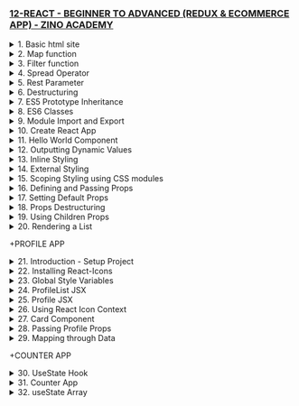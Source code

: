### [12-REACT - BEGINNER TO ADVANCED (REDUX & ECOMMERCE APP) - ZINO ACADEMY](/courses/react/12.md)

<details>
  <summary>1. Basic html site </summary>

# Basic html site

### x-zino/index.html:

```html
<!DOCTYPE html>
<html lang="en">
  <head>
    <meta charset="UTF-8" />
    <meta http-equiv="X-UA-Compatible" content="IE=edge" />
    <meta name="viewport" content="width=device-width, initial-scale=1.0" />
    <title>Document</title>
  </head>
  <body>
    <h1>Hello World!</h1>
    <script src="./js/script.js"></script>
  </body>
</html>
```

![](https://github.com/omeatai/React-Tutorial/assets/32337103/d02b5ab2-f439-46dc-b6e5-8e1aeb7d6a64)
![](https://github.com/omeatai/React-Tutorial/assets/32337103/4d30a3c3-6294-483b-8453-ef6f53e7dfad)

</details>

<details>
  <summary>2. Map function  </summary>

# Map function

### x-zino/js/script.js:

```js
// Map
const numbers = [1, 2, 3, 4, 5];

const newNumbers = numbers.map((number) => {
  return number * 2;
});

console.log(newNumbers);
```

```js
// [2, 4, 6, 8, 10]
```

![](https://github.com/omeatai/React-Tutorial/assets/32337103/21c94ee5-cedc-4e21-bbe2-c6d8e13896df)

</details>

<details>
  <summary>3. Filter function  </summary>

# Filter function

### x-zino/js/script.js:

```js
// Filter
const ages = [16, 18, 14, 32, 33, 12];

const newAges = ages.filter((number) => {
  return number > 30;
});

console.log(newAges);
```

```js
// [32, 33]
```

![](https://github.com/omeatai/React-Tutorial/assets/32337103/b0a5afe6-86b2-40ca-bb53-8a7fec9f3448)

</details>

<details>
  <summary>4. Spread Operator </summary>

# Spread Operator

### x-zino/js/script.js:

```js
// Spread Operator (...)
const numbers = [1, 2, 3];
const newNumbers = [...numbers, 4, 5, 6];

const person = {
  name: "zino",
  sex: "male",
};
const newPerson = {
  ...person,
  age: 28,
};

console.log(newNumbers);
console.log(newPerson);
```

```js
// [1, 2, 3, 4, 5, 6]
// {name: 'zino', sex: 'male', age: 28}
```

![](https://github.com/omeatai/React-Tutorial/assets/32337103/d271e45f-884e-41fe-9437-407703fe3cd8)

</details>

<details>
  <summary>5. Rest Parameter </summary>

# Rest Parameter

```js
// Rest Parameter
const user = (name, age, ...hobbies) => {
  console.log(name);
  console.log(age);
  console.log(hobbies);
};

user("zino", 28, "Coding", "Tennis", "Reading");
```

```js
// zino
// 28
// ["Coding", "Tennis", "Reading"]
```

![](https://github.com/omeatai/React-Tutorial/assets/32337103/391acc9e-61c8-4021-91d9-5418e97f3ca7)

</details>

<details>
  <summary>6. Destructuring </summary>

# Destructuring

### x-zino/js/script.js:

```js
// Destructuring
const user = (name, age, ...hobbies) => {
  console.log(name);
  console.log(age);
  console.log(hobbies);
};

user("zino", 28, "Coding", "Tennis", "Reading");
// Destructuring
const person = ["zino", 28, "developer"];
const [name, age, job] = person;

const personObj = {
  myname: "bella",
  myage: 32,
  myjob: "Singer",
};
const { myname, myage, myjob } = personObj;

console.log(name);
console.log(age);
console.log(job);

console.log(myname);
console.log(myage);
console.log(myjob);
```

# output:

```js
// zino
// 28
// developer

// bella
// 32
// Singer
```

![](https://github.com/omeatai/React-Tutorial/assets/32337103/b1cc41de-bcec-4e68-a3ca-4e7d2b7fd242)

</details>

<details>
  <summary>7. ES5 Prototype Inheritance </summary>

# Prototype Inheritance

### x-zino/js/script.js:

```js
// Prototype Inheritance
function Person(firstName, lastName, age) {
  this.firstName = firstName;
  this.lastName = lastName;
  this.age = age;
  this.currentYear = new Date().getFullYear();
}

// Greet Prototype
Person.prototype.greet = function () {
  return `Hello, my name is ${this.firstName} ${this.lastName}.`;
};

// Create another object
function User(firstName, lastName, username, password) {
  Person.call(this, firstName, lastName);
  this.username = username;
  this.password = password;
}

const person1 = new Person("John", "Smith", 24);
console.log(person1);
console.log(person1.firstName);
console.log(person1.greet());

const user1 = new User("John", "Smith", "johnsmith@gmail.com", 12345);
console.log(user1);
```

# output:

```js
// Person {firstName: 'John', lastName: 'Smith', age: 24, currentYear: 2023}
// John
// Hello, my name is John Smith.

// User {firstName: 'John', lastName: 'Smith', age: undefined, currentYear: 2023, username: 'johnsmith@gmail.com', …}
```

![](https://github.com/omeatai/React-Tutorial/assets/32337103/08f68beb-1a61-4940-a9dd-2c78aacc96dd)

</details>

<details>
  <summary>8. ES6 Classes </summary>

# ES6 Classes

### x-zino/js/script.js:

```js
// ES6 Classes
class Person {
  constructor(firstName, lastName, age) {
    this.firstName = firstName;
    this.lastName = lastName;
    this.age = age;
  }
  greet() {
    return `Hello, my name is ${this.firstName} ${this.lastName}.`;
  }
}

const zino = new Person("Zino", "Akpareva", 27);
const mary = new Person("Mary", "Doe", 25);

console.log(zino);
console.log(zino.greet());
console.log(mary);
console.log(mary.greet());
```

# output:

```js
// {
//   age: 27;
//   firstName: "Zino";
//   lastName: "Akpareva";
// }

// Hello, my name is Zino Akpareva.

// {
//   age: 25;
//   firstName: "Mary";
//   lastName: "Doe";
// }

// Hello, my name is Mary Doe.
```

![](https://github.com/omeatai/React-Tutorial/assets/32337103/b4aee31a-6107-4582-8d4c-f5c8aa18e445)

</details>

<details>
  <summary>9. Module Import and Export </summary>

# Module Import and Export

### x-zino/index.html:

```html
<!DOCTYPE html>
<html lang="en">
  <head>
    <meta charset="UTF-8" />
    <meta http-equiv="X-UA-Compatible" content="IE=edge" />
    <meta name="viewport" content="width=device-width, initial-scale=1.0" />
    <title>Document</title>
  </head>
  <body>
    <h1>Hello World!</h1>
    <script type="module" src="./main.js"></script>
  </body>
</html>
```

### x-zino/main.js:

```js
import num1, { num2 } from "./js/variable.js";
import * as nums from "./js/variable.js";
import add from "./js/functions.js";

console.log(num1);
console.log(num2);
console.log(nums.num1, nums.num2);
const result = add(num1, num2);
console.log(result);
```

### x-zino/js/variable.js:

```js
// export const num1 = 10;
// export const num2 = 5;

const num1 = 10;
const num2 = 5;

export { num1, num2 };
export default num1;
```

### x-zino/js/functions.js:

```js
export default function add(a, b) {
  return a + b;
}
```

# output:

```js
// 10
// 5
// 10 5
// 15
```

![](https://github.com/omeatai/React-Tutorial/assets/32337103/d9eaaed8-4c37-4f62-82fe-58dff0a4b85a)
![](https://github.com/omeatai/React-Tutorial/assets/32337103/b4e9fd15-d700-4599-9f04-f91caf7014e7)

</details>

<details>
  <summary>10. Create React App </summary>

# Create React App

```jsbs
npx create-react-app my-first-app
cd my-first-app
```

```jsbs
npm i @babel/plugin-proposal-private-property-in-object --save-dev
```

```jsbs
npm run start
```

### x-zino/my-first-app/public/index.html:

```html
<!DOCTYPE html>
<html lang="en">
  <head>
    <meta charset="utf-8" />
    <link rel="icon" href="%PUBLIC_URL%/favicon.ico" />
    <meta name="viewport" content="width=device-width, initial-scale=1" />
    <meta name="theme-color" content="#000000" />
    <meta
      name="description"
      content="Web site created using create-react-app"
    />
    <link rel="apple-touch-icon" href="%PUBLIC_URL%/logo192.png" />
    <link rel="manifest" href="%PUBLIC_URL%/manifest.json" />
    <title>React App</title>
  </head>
  <body>
    <noscript>You need to enable JavaScript to run this app.</noscript>
    <div id="root"></div>
  </body>
</html>
```

### x-zino/my-first-app/src/index.js:

```js
import React from "react";
import ReactDOM from "react-dom/client";
import "./index.css";
import App from "./App";
import reportWebVitals from "./reportWebVitals";

const root = ReactDOM.createRoot(document.getElementById("root"));
root.render(
  <React.StrictMode>
    <App />
  </React.StrictMode>
);

reportWebVitals();
```

### x-zino/my-first-app/src/App.js:

```js
import logo from "./logo.svg";
import "./App.css";

function App() {
  return (
    <div className="App">
      <header className="App-header">
        <img src={logo} className="App-logo" alt="logo" />
        <p>
          Edit <code>src/App.js</code> and save to reload.
        </p>
        <a
          className="App-link"
          href="https://reactjs.org"
          target="_blank"
          rel="noopener noreferrer"
        >
          Learn React
        </a>
      </header>
    </div>
  );
}

export default App;
```

![](https://github.com/omeatai/React-Tutorial/assets/32337103/47655a58-51b3-40db-9908-00e2a5e88bc8)
![](https://github.com/omeatai/React-Tutorial/assets/32337103/48d73ba2-dadd-4470-964e-1559ea2ec3ed)

</details>

<details>
  <summary>11. Hello World Component </summary>

# Hello World Component

### x-zino/my-first-app/src/index.js:

```js
import React from "react";
import ReactDOM from "react-dom/client";
import "./index.css";
import App from "./App";

const root = ReactDOM.createRoot(document.getElementById("root"));
root.render(
  <React.StrictMode>
    <App />
  </React.StrictMode>
);
```

### x-zino/my-first-app/src/App.js:

```js
import "./App.css";
import HelloWorld from "./components/HelloWorld";

function App() {
  return (
    <div className="App">
      <HelloWorld />
    </div>
  );
}

export default App;
```

### x-zino/my-first-app/src/components/HelloWorld.jsx:

```js
import React from "react";

const HelloWorld = () => {
  //   const title = React.createElement("h1", null, "Hello People...");
  //   return <div>{title}</div>;
  return <h1>Hello World - Component</h1>;
};

export default HelloWorld;
```

![](https://github.com/omeatai/React-Tutorial/assets/32337103/3eddbd1c-0c04-406a-9418-def0205f44f7)
![](https://github.com/omeatai/React-Tutorial/assets/32337103/a576b185-d6f1-4d9a-af72-dedd9578340c)

</details>

<details>
  <summary>12. Outputting Dynamic Values </summary>

# Outputting Dynamic Values

### x-zino/my-first-app/src/App.js:

```js
import "./App.css";
import HelloWorld from "./components/HelloWorld";

function App() {
  return (
    <div className="App">
      <HelloWorld />
    </div>
  );
}

export default App;
```

### x-zino/my-first-app/src/components/HelloWorld.jsx:

```js
import React from "react";

const HelloWorld = () => {
  const name = "Zino";
  const age = 28;
  const person = { name: "Zino" };
  const ages = [10, 30, 49];
  const link = "http://google.com";

  return (
    <div className="heading">
      <h1>{name}</h1>
      <h2>I am {age} years old</h2>
      <h2>Person: {person.name}</h2>
      <h2>{JSON.stringify(person)}</h2>
      <h2>{JSON.stringify(ages)}</h2>
      <h2>
        {ages.map((age, index) => {
          return (
            <p>
              Age {index + 1}: {age}
            </p>
          );
        })}
      </h2>
      <a href={link} target="_blank" rel="noopener noreferrer">
        Google
      </a>
    </div>
  );
};

export default HelloWorld;
```

![](https://github.com/omeatai/React-Tutorial/assets/32337103/252a07eb-6310-413c-9030-fb3a345705d5)
![](https://github.com/omeatai/React-Tutorial/assets/32337103/f48beca1-da39-424b-800b-af492c01ac8d)

</details>

<details>
  <summary>13. Inline Styling </summary>

# Inline Styling

### x-zino/my-first-app/src/App.js:

```js
import "./App.css";
import HelloWorld from "./components/HelloWorld";

function App() {
  return (
    <div className="App">
      <HelloWorld />
    </div>
  );
}

export default App;
```

### x-zino/my-first-app/src/components/HelloWorld.jsx:

```js
import React from "react";

const headerStyle = {
  color: "red",
  backgroundColor: "black",
};

const HelloWorld = () => {
  return (
    // <div style={{ color: "red", backgroundColor: "#000" }}>
    <div style={headerStyle}>
      <h1>Hello World!</h1>
    </div>
  );
};

export default HelloWorld;
```

![](https://github.com/omeatai/React-Tutorial/assets/32337103/0edf5081-c723-4da0-8489-7c896f1afc5e)
![](https://github.com/omeatai/React-Tutorial/assets/32337103/fe1393b1-d82e-4fee-a762-c9a68a4751bf)

</details>

<details>
  <summary>14. External Styling </summary>

# External Styling

### x-zino/my-first-app/src/App.js:

```js
import "./App.css";
import HelloWorld from "./components/HelloWorld";

function App() {
  return (
    <div className="App">
      <HelloWorld />
    </div>
  );
}

export default App;
```

### x-zino/my-first-app/src/components/HelloWorld.jsx:

```js
import React from "react";
import "./HelloWorld.css";

const HelloWorld = () => {
  return (
    <div className="headerStyle">
      <h1>Hello World!</h1>
    </div>
  );
};

export default HelloWorld;
```

### x-zino/my-first-app/src/components/HelloWorld.css:

```css
.headerStyle {
  color: crimson;
  background-color: yellow;
  border: 5px solid #000;
}
```

![](https://github.com/omeatai/React-Tutorial/assets/32337103/2010c22c-66f1-40ad-bc67-556997f06f34)
![](https://github.com/omeatai/React-Tutorial/assets/32337103/fa33e15f-b777-4112-955b-57770b095398)

</details>

<details>
  <summary>15. Scoping Styling using CSS modules </summary>

# Scoping Styling using CSS modules

### x-zino/my-first-app/src/App.js:

```js
// import styles from "./App.module.css";
import HelloWorld from "./components/HelloWorld";

function App() {
  return (
    <div>
      <HelloWorld />
    </div>
  );
}

export default App;
```

### x-zino/my-first-app/src/components/HelloWorld.jsx:

```js
import React from "react";
import styles from "./HelloWorld.module.css";

const HelloWorld = () => {
  return (
    <>
      <div className={styles["app--header"]}>
        <h1>Hello World!</h1>
      </div>
      <div className={styles["helloworld--body"]}>
        <h2>The Body</h2>
      </div>
    </>
  );
};

export default HelloWorld;
```

### x-zino/my-first-app/src/App.module.css:

```css
.app--header {
  color: crimson;
  background-color: black;
}
```

### x-zino/my-first-app/src/components/HelloWorld.module.css:

```css
.app--header {
  color: white;
  background-color: green;
}

.helloworld--body {
  color: crimson;
  background-color: black;
}
```

![](https://github.com/omeatai/React-Tutorial/assets/32337103/afccfcfd-9b89-4b14-90b8-e16bf5968d19)
![](https://github.com/omeatai/React-Tutorial/assets/32337103/85eed106-94ce-4aae-8732-62eb98b1a183)

</details>

<details>
  <summary>16. Defining and Passing Props </summary>

# Defining and Passing Props

### x-zino/my-first-app/src/App.js:

```js
import Users from "./components/Users";

function App() {
  return (
    <div>
      <h1>List of Users</h1>
      <div className="container">
        <Users name="Ifeanyi Omeata" job="Developer" />
        <Users name="John Stones" job="Artist" />
        <Users name="Ken Braham" job="Designer" />
      </div>
    </div>
  );
}

export default App;
```

### x-zino/my-first-app/src/components/Users.jsx:

```js
import React from "react";

const Users = (props) => {
  return (
    <div className="user">
      <h2>Name: {props.name}</h2>
      <h3>Job: {props.job}</h3>
    </div>
  );
};

export default Users;
```

### x-zino/my-first-app/src/index.css:

```css
* {
  background-color: #000;
  color: #fff;
}

h1 {
  text-align: center;
}

.container {
  display: flex;
  flex-direction: row;
  flex-wrap: wrap;
  align-items: center;
  justify-content: center;
}

.user {
  border: 1px solid #777;
  border-radius: 3px;
  margin: 10px;
  padding: 10px;
  width: 320px;
}
```

![](https://github.com/omeatai/React-Tutorial/assets/32337103/86f5a331-e9c0-4542-bf43-25826fc47cc0)
![](https://github.com/omeatai/React-Tutorial/assets/32337103/2a8b4291-e4ed-4407-ad40-46243a76cdd7)

</details>

<details>
  <summary>17. Setting Default Props </summary>

# Setting Default Props

### x-zino/my-first-app/src/App.js:

```js
import Users from "./components/Users";

function App() {
  return (
    <div>
      <h1>List of Users</h1>
      <div className="container">
        <Users />
        <Users name="John Stones" job="Artist" />
        <Users name="Ken Braham" job="Designer" />
      </div>
    </div>
  );
}

export default App;
```

### x-zino/my-first-app/src/components/Users.jsx:

```js
import React from "react";

const Users = (props) => {
  return (
    <div className="user">
      <h2>Name: {props.name}</h2>
      <h3>Job: {props.job}</h3>
      {/* <h2>Name: {props.name || "Default name"}</h2> */}
      {/* <h3>Job: {props.job || "Default job"}</h3> */}
    </div>
  );
};

Users.defaultProps = {
  name: "Default name",
  job: "Default job",
};

export default Users;
```

![](https://github.com/omeatai/React-Tutorial/assets/32337103/84a87e7b-bbd0-4213-ace0-628ef0a98a58)
![](https://github.com/omeatai/React-Tutorial/assets/32337103/5879c231-90c9-48d4-ad25-d8a4d8e4cdb7)

</details>

<details>
  <summary>18. Props Destructuring </summary>

# Props Destructuring

### x-zino/my-first-app/src/App.js:

```js
import Users from "./components/Users";

function App() {
  return (
    <div>
      <h1>List of Users</h1>
      <div className="container">
        <Users />
        <Users name="John Stones" job="Artist" />
        <Users name="Ken Braham" job="Designer" />
      </div>
    </div>
  );
}

export default App;
```

### x-zino/my-first-app/src/components/Users.jsx:

```js
import React from "react";

const Users = ({ name, job }) => {
  return (
    <div className="user">
      <h2>Name: {name}</h2>
      <h3>Job: {job}</h3>
    </div>
  );
};

Users.defaultProps = {
  name: "Default name",
  job: "Default job",
};

export default Users;
```

![](https://github.com/omeatai/React-Tutorial/assets/32337103/fd22fbfd-13d1-4b50-b70b-3d88f9d40506)
![](https://github.com/omeatai/React-Tutorial/assets/32337103/5879c231-90c9-48d4-ad25-d8a4d8e4cdb7)

</details>

<details>
  <summary>19. Using Children Props </summary>

# Using Children Props

### x-zino/my-first-app/src/App.js:

```js
import Users from "./components/Users";
import Card from "./components/Card";

function App() {
  return (
    <div className="app">
      <h1>List of Users</h1>
      <Card>
        <h2>This is a Card.</h2>
        <p>
          Pariatur dolore culpa voluptate proident voluptate ipsum qui sunt
          aute. Anim fugiat duis do consectetur magna aliquip et ea dolor magna
          eu reprehenderit occaecat. Aliquip magna eiusmod Loerem culpa. Enim
          culpa laborum enim laboris sit esse quis dolor. proident nostrud.
        </p>
      </Card>
      <div className="container">
        <Users />
        <Users name="John Stones" job="Artist" />
        <Users name="Ken Braham" job="Designer" />
      </div>
    </div>
  );
}

export default App;
```

### x-zino/my-first-app/src/components/Users.jsx:

```js
import React from "react";
import Button from "./Button";
import Card from "./Card";

const Users = ({ name, job }) => {
  return (
    <>
      <Card>
        <h2>Name: {name}</h2>
        <h3>Job: {job}</h3>
        <Button>Learn More...</Button>
      </Card>
    </>
  );
};

Users.defaultProps = {
  name: "Default name",
  job: "Default job",
};

export default Users;
```

### x-zino/my-first-app/src/components/Card.jsx:

```js
import React from "react";

const Card = ({ children }) => {
  return <div className="card">{children}</div>;
};

export default Card;
```

### x-zino/my-first-app/src/components/Button.jsx:

```js
import React from "react";

const Button = ({ children }) => {
  return (
    <>
      <button>{children}</button>
    </>
  );
};
export default Button;
```

### x-zino/my-first-app/src/index.css:

```css
* {
  background-color: #000;
  color: #fff;
}

h1 {
  text-align: center;
}

.app {
  display: flex;
  flex-direction: column;
  align-items: center;
}

.container {
  display: flex;
  flex-direction: row;
  flex-wrap: wrap;
  align-items: center;
  justify-content: center;
}

.card {
  border: 1px solid #777;
  border-radius: 3px;
  margin: 10px;
  padding: 10px;
  width: 320px;
}
```

![](https://github.com/omeatai/React-Tutorial/assets/32337103/d36f54d8-f854-41de-a4a1-f453ccef3088)
![](https://github.com/omeatai/React-Tutorial/assets/32337103/827fbb4f-4cf3-48cd-9b1c-d98f5a8943cd)

</details>

<details>
  <summary>20. Rendering a List </summary>

# Rendering a List

### x-zino/my-first-app/src/App.js:

```js
import Users from "./components/Users";
import Card from "./components/Card";
import { users } from "./components/Data";

function App() {
  return (
    <div className="app">
      <h1>List of Users</h1>
      <div className="container">
        {users.map((user) => {
          return (
            <Card key={user.id}>
              <Users name={user.name} job={user.job} />
            </Card>
          );
        })}
      </div>
    </div>
  );
}

export default App;
```

### x-zino/my-first-app/src/components/Data.js:

```js
export const users = [
  {
    id: 1,
    name: "John Doe",
    job: "Developer",
  },
  {
    id: 2,
    name: "Sarah Conner",
    job: "UI/UX Designer",
  },
  {
    id: 3,
    name: "Bob Michael",
    job: "Manager",
  },
];
```

### x-zino/my-first-app/src/components/Users.jsx:

```js
import React from "react";
import Button from "./Button";

const Users = ({ name, job }) => {
  return (
    <div>
      <h2>Name: {name}</h2>
      <h3>Job: {job}</h3>
      <Button>Learn More...</Button>
    </div>
  );
};

Users.defaultProps = {
  name: "Default name",
  job: "Default job",
};

export default Users;
```

![](https://github.com/omeatai/React-Tutorial/assets/32337103/5b8b991e-23d9-4181-a911-453a875ad36c)
![](https://github.com/omeatai/React-Tutorial/assets/32337103/a9e4ec60-41c4-4279-a2b8-a9149ac4d805)

</details>

+PROFILE APP

<details>
  <summary>21. Introduction - Setup Project </summary>

# Introduction - Setup Project

```jsbs
npx create-react-app .
npx create-react-app profile-app

yarn create react-app profile-app
cd profile-app
npm start
```

### x-zino/profile-app/src/index.js:

```js
import React from "react";
import ReactDOM from "react-dom/client";
import "./index.css";
import App from "./App";

const root = ReactDOM.createRoot(document.getElementById("root"));
root.render(
  <React.StrictMode>
    <App />
  </React.StrictMode>
);
```

### x-zino/profile-app/src/App.js:

```js
import styles from "./App.module.css";
import ProfileList from "./components/profile/ProfileList";

function App() {
  return (
    <div className={styles}>
      <ProfileList />
    </div>
  );
}

export default App;
```

### x-zino/profile-app/src/components/profile/ProfileList.jsx:

```js
import React from "react";
import styles from "./ProfileList.module.css";

const ProfileList = () => {
  return (
    <div>
      <h1>ProfileList</h1>
    </div>
  );
};

export default ProfileList;
```

### x-zino/profile-app/src/components/profile/Profile.jsx:

```js
import React from "react";
import styles from "./Profile.module.css";

const Profile = () => {
  return (
    <div>
      <h1>Profile</h1>
    </div>
  );
};

export default Profile;
```

### x-zino/profile-app/src/components/ui/card/Card.jsx:

```js
import React from "react";
import styles from "./Card.module.css";

const Card = () => {
  return (
    <div>
      <h1>Card</h1>
    </div>
  );
};

export default Card;
```

![](https://github.com/omeatai/React-Tutorial/assets/32337103/e1a7c4f1-8383-45b9-af1d-0e85b9fcbd70)
![](https://github.com/omeatai/React-Tutorial/assets/32337103/d3dc6d5e-e0a8-4d5b-b634-009c1afceae9)

</details>

<details>
  <summary>22. Installing React-Icons </summary>

# Installing React-Icons

```jsbs
npm i react-icons
npm install react-icons --save

yarn add react-icons
```

# Sample usage

```js
import { FaBeer } from "react-icons/fa";

function Question() {
  return (
    <h3>
      Lets go for a <FaBeer />?
    </h3>
  );
}
```

### x-zino/profile-app/src/components/profile/ProfileList.jsx:

```js
import React from "react";
import styles from "./ProfileList.module.css";
import { FaBeer } from "react-icons/fa";
import { FaAmazon } from "react-icons/fa";

const ProfileList = () => {
  return (
    <div>
      <h1>ProfileList</h1>
      <FaBeer />
      <FaAmazon />
    </div>
  );
};

export default ProfileList;
```

![](https://github.com/omeatai/React-Tutorial/assets/32337103/45b976ff-cabe-4f68-95f4-a8d06c5094ce)
![](https://github.com/omeatai/React-Tutorial/assets/32337103/727084cc-53bf-4d3e-b59d-3f843a0b27e5)
![](https://github.com/omeatai/React-Tutorial/assets/32337103/30f96e06-da32-4a37-a1cd-9785475610d0)
![](https://github.com/omeatai/React-Tutorial/assets/32337103/bf1748e7-7973-4325-87cf-7d5a17fc7c96)

</details>

<details>
  <summary>23. Global Style Variables </summary>

# Global Style Variables

### x-zino/profile-app/src/index.css:

```css
@import url("https://fonts.googleapis.com/css2?family=Poppins:wght@100;200;300;400;500;600;700;800;900&display=swap");

:root {
  --font-family: "Poppins", sans-serif;
  --dark-blue: #0a1930;
  --light-blue: #1f93ff;

  --color-white: #fff;
  --color-dark: #333;

  --color-grey: #eae6eb;
  --box-shadow: 0 5px 15px rgba(0, 0, 0, 0.1);

  --color-purple: #660099;
  --color-orange: #ff7722;

  --color-primary: #007bff;
  --color-success: #28a745;
}

* {
  margin: 0;
  padding: 0;
  box-sizing: border-box;
}

body {
  background: #222;
  color: var(--color-white);
  font-family: var(--font-family);
}
```

![](https://github.com/omeatai/React-Tutorial/assets/32337103/45a76bac-f5a3-49ad-9471-cc4616ccba91)
![](https://github.com/omeatai/React-Tutorial/assets/32337103/f63d36a7-9d6b-4786-b2e2-e956d0f1887f)

</details>

<details>
  <summary>24. ProfileList JSX </summary>

# ProfileList JSX

### x-zino/profile-app/src/App.js:

```js
import styles from "./App.module.css";
import ProfileList from "./components/profile/ProfileList";

function App() {
  return (
    <div className={styles}>
      <ProfileList />
    </div>
  );
}

export default App;
```

### x-zino/profile-app/src/components/profile/ProfileList.jsx:

```js
import React from "react";
import styles from "./ProfileList.module.css";
import Profile from "./Profile";

const ProfileList = () => {
  return (
    <section className={styles.center}>
      <div>
        <h1>Team Members</h1>
      </div>
      <div className={styles["profile-container"]}>
        <Profile />
      </div>
    </section>
  );
};

export default ProfileList;
```

### x-zino/profile-app/src/components/profile/ProfileList.module.css:

```css
.center {
  min-height: 100vh;
  display: flex;
  flex-direction: column;
  justify-content: center;
  align-items: center;
}

h1 {
  font-size: 34px;
  line-height: 1.4;
  color: #fff;
  text-align: center;
  padding-top: 20px;
}

.profile-container {
  display: flex;
  justify-content: center;
  align-items: center;
  flex-wrap: wrap;
}
```

![](https://github.com/omeatai/React-Tutorial/assets/32337103/b1f4ba37-1da5-46a4-9e9d-ba2ea7000e02)
![](https://github.com/omeatai/React-Tutorial/assets/32337103/eceabd56-d3fd-432a-b8db-cc499bc6c46c)

</details>

<details>
  <summary>25. Profile JSX </summary>

# Profile JSX

### x-zino/profile-app/src/App.js:

```js
import styles from "./App.module.css";
import ProfileList from "./components/profile/ProfileList";

function App() {
  return (
    <div className={styles}>
      <ProfileList />
    </div>
  );
}

export default App;
```

### x-zino/profile-app/src/components/profile/Profile.jsx:

```js
import React from "react";
import styles from "./Profile.module.css";
import profile1 from "../../assets/profile1.png";
import {
  AiOutlineTwitter,
  AiOutlineGithub,
  AiOutlineGooglePlus,
} from "react-icons/ai";

const Profile = () => {
  return (
    <div className={styles.profile}>
      <img src={profile1} alt="profile"></img>
      <div className={styles["profile-content"]}>
        <h3>My Profile</h3>
        <div className={styles.text}>
          <p>Name:</p>
          <p>Adaora Nwodo</p>
        </div>
        <div className={styles.text}>
          <p>Job:</p>
          <p>Cloud Engineer</p>
        </div>
        <div className={styles.text}>
          <p>Company:</p>
          <p>Microsoft</p>
        </div>
      </div>

      <div className={styles.icons}>
        <AiOutlineTwitter color="#777" size={20} />
        <AiOutlineGithub color="#777" size={20} />
        <AiOutlineGooglePlus color="#777" size={20} />
      </div>

      <div className={styles.btn}>
        <a href="#" target="_blank" rel="noopener noreferrer">
          View Profile
        </a>
      </div>
    </div>
  );
};

export default Profile;
```

### x-zino/profile-app/src/components/profile/Profile.module.css:

```css
.profile {
  width: 300px;
  background-color: #fff;
  color: #222;
}

.profile img {
  width: 300px;
  height: 40%;
}

.profile-content {
  padding: 10px;
}

h3 {
  font-size: 20px;
  line-height: 1.2;
  margin-bottom: 10px;
}

.text {
  position: relative;
  display: flex;
  justify-content: space-between;
  align-items: center;
  margin-bottom: 15px;
}

.text::after {
  content: "";
  position: absolute;
  left: 0;
  bottom: -5px;
  width: 100%;
  height: 0.5px;
  background: var(--color-orange);
}

.icons,
.btn {
  display: flex;
  justify-content: center;
  align-items: center;
  margin: 20px 0;
}

.icons > {
  margin: 0 3px;
  cursor: pointer;
}

.btn a {
  font-size: 14px;
  font-weight: 400;
  padding: 7px 10px;
  margin-bottom: 10px;
  border: 1px solid transparent;
  border-radius: 50px;
  outline: none;
  text-decoration: none;
  color: #fff;
  background: rgb(9, 9, 121);
  background: linear-gradient(
    90deg,
    rgba(9, 9, 121, 1) 21%,
    rgba(2, 0, 36, 1) 73%,
    rgba(187, 10, 90, 1) 93%,
    rgba(190, 109, 81, 1) 100%,
    rgba(0, 212, 255, 1) 100%
  );
  cursor: pointer;
  transform: translateY(0);
  transition: all 0.3s;
}

.btn a:hover {
  transform: translateY(-5px);
}
```

![](https://github.com/omeatai/React-Tutorial/assets/32337103/733bdc8b-3d83-454f-9a50-307512f0cc41)
![](https://github.com/omeatai/React-Tutorial/assets/32337103/d675a9c5-d606-4219-88f2-27a7ab76a237)

</details>

<details>
  <summary>26. Using React Icon Context </summary>

# Using React Icon Context

### x-zino/profile-app/src/components/profile/Profile.jsx:

```jsbs
import {IconContext} from "react-icons"

<IconContext.Provider value={{ color: "#777", size: "20px" }}>
    <div className={styles.icons}>
        <AiOutlineTwitter />
        <AiOutlineGithub />
        <AiOutlineGooglePlus />
    </div>
</IconContext.Provider>
```

```js
import React from "react";
import styles from "./Profile.module.css";
import profile1 from "../../assets/profile1.png";
import {
  AiOutlineTwitter,
  AiOutlineGithub,
  AiOutlineGooglePlus,
} from "react-icons/ai";
import { IconContext } from "react-icons";

const Profile = () => {
  return (
    <div className={styles.profile}>
      <img src={profile1} alt="profile"></img>
      <div className={styles["profile-content"]}>
        <h3>My Profile</h3>
        <div className={styles.text}>
          <p>Name:</p>
          <p>Adaora Nwodo</p>
        </div>
        <div className={styles.text}>
          <p>Job:</p>
          <p>Cloud Engineer</p>
        </div>
        <div className={styles.text}>
          <p>Company:</p>
          <p>Microsoft</p>
        </div>
      </div>

      <IconContext.Provider value={{ color: "#777", size: "20px" }}>
        <div className={styles.icons}>
          <AiOutlineTwitter />
          <AiOutlineGithub />
          <AiOutlineGooglePlus />
        </div>
      </IconContext.Provider>

      <div className={styles.btn}>
        <a href="#" target="_blank" rel="noopener noreferrer">
          View Profile
        </a>
      </div>
    </div>
  );
};

export default Profile;
```

</details>

<details>
  <summary>27. Card Component </summary>

# Card Component

### x-zino/profile-app/src/components/profile/Profile.jsx:

```js
import React from "react";
import styles from "./Profile.module.css";
import profile1 from "../../assets/profile1.png";
import Card from "../UI/Card";
import {
  AiOutlineTwitter,
  AiOutlineGithub,
  AiOutlineGooglePlus,
} from "react-icons/ai";
import { IconContext } from "react-icons";

const Profile = () => {
  return (
    <Card>
      <div className={styles.profile}>
        <img src={profile1} alt="profile"></img>
        <div className={styles["profile-content"]}>
          <h3>My Profile</h3>
          <div className={styles.text}>
            <p>Name:</p>
            <p>Adaora Nwodo</p>
          </div>
          <div className={styles.text}>
            <p>Job:</p>
            <p>Cloud Engineer</p>
          </div>
          <div className={styles.text}>
            <p>Company:</p>
            <p>Microsoft</p>
          </div>
        </div>

        <IconContext.Provider value={{ color: "#777", size: "20px" }}>
          <div className={styles.icons}>
            <AiOutlineTwitter />
            <AiOutlineGithub />
            <AiOutlineGooglePlus />
          </div>
        </IconContext.Provider>

        <div className={styles.btn}>
          <a href="#" target="_blank" rel="noopener noreferrer">
            View Profile
          </a>
        </div>
      </div>
    </Card>
  );
};

export default Profile;
```

### x-zino/profile-app/src/components/UI/Card.jsx:

```js
import React from "react";
import styles from "./Card.module.css";

const Card = ({ children }) => {
  return <div className={styles.card}>{children}</div>;
};

export default Card;
```

### x-zino/profile-app/src/components/UI/Card.module.css:

```css
.card {
  border: 1px solid transparent;
  border-radius: 8px;
  overflow: hidden;
  margin: 20px;
  box-shadow: var(--box-shadow);
}
```

![](https://github.com/omeatai/React-Tutorial/assets/32337103/f34b963b-6657-4565-96c1-0fe031ceffaa)
![](https://github.com/omeatai/React-Tutorial/assets/32337103/89f7517d-9388-404e-b141-18c0f3075173)

</details>

<details>
  <summary>28. Passing Profile Props </summary>

# Passing Profile Props

### x-zino/profile-app/src/App.js:

```js
import styles from "./App.module.css";
import ProfileList from "./components/profile/ProfileList";

function App() {
  return (
    <div className={styles}>
      <ProfileList />
    </div>
  );
}

export default App;
```

### x-zino/profile-app/src/components/profile/ProfileList.jsx:

```js
import React from "react";
import styles from "./ProfileList.module.css";
import Profile from "./Profile";
import profile1 from "../../assets/profile1.png";
import profile2 from "../../assets/profile2.png";
import profile3 from "../../assets/profile3.png";

const ProfileList = () => {
  return (
    <section className={styles.center}>
      <div>
        <h1>Team Members</h1>
      </div>
      <div className={styles["profile-container"]}>
        <Profile
          image={profile1}
          name={"Adaora Nwodo"}
          job={"Cloud Engineer"}
          company={"Microsoft"}
          link={"https://twitter.com/AdoraNwodo"}
        />
      </div>
      <div className={styles["profile-container"]}>
        <Profile
          image={profile2}
          name={"John Doe"}
          job={"Web Developer"}
          company={"Google"}
          link={"#"}
        />
      </div>
      <div className={styles["profile-container"]}>
        <Profile
          image={profile3}
          name={"Fisayo Tinuke"}
          job={"Mobile Developer"}
          company={"ZinoTrust"}
          link={"#"}
        />
      </div>
    </section>
  );
};

export default ProfileList;
```

### x-zino/profile-app/src/components/profile/Profile.jsx:

```js
import React from "react";
import styles from "./Profile.module.css";
import Card from "../UI/Card";
import {
  AiOutlineTwitter,
  AiOutlineGithub,
  AiOutlineGooglePlus,
} from "react-icons/ai";
import { IconContext } from "react-icons";

const Profile = ({ image, name, job, company, link }) => {
  return (
    <Card>
      <div className={styles.profile}>
        <img src={image} alt="profile"></img>
        <div className={styles["profile-content"]}>
          <h3>My Profile</h3>
          <div className={styles.text}>
            <p>Name:</p>
            <p>{name}</p>
          </div>
          <div className={styles.text}>
            <p>Job:</p>
            <p>{job}</p>
          </div>
          <div className={styles.text}>
            <p>Company:</p>
            <p>{company}</p>
          </div>
        </div>

        <IconContext.Provider value={{ color: "#777", size: "20px" }}>
          <div className={styles.icons}>
            <AiOutlineTwitter />
            <AiOutlineGithub />
            <AiOutlineGooglePlus />
          </div>
        </IconContext.Provider>

        <div className={styles.btn}>
          <a href={link} target="_blank" rel="noopener noreferrer">
            View Profile
          </a>
        </div>
      </div>
    </Card>
  );
};

export default Profile;
```

![](https://github.com/omeatai/React-Tutorial/assets/32337103/0fda4bc0-339f-4734-be0b-0fa70dba0ee3)
![](https://github.com/omeatai/React-Tutorial/assets/32337103/6c6880a3-9f92-4c85-8294-437e51f78534)
![](https://github.com/omeatai/React-Tutorial/assets/32337103/b0a3d4b2-8884-4617-b741-16d9bc3a3bfe)

</details>

<details>
  <summary>29. Mapping through Data </summary>

# Mapping through Data

### x-zino/profile-app/src/data/profile-data.js:

```js
export const profiles = [
  {
    id: 1,
    img: "https://i.ibb.co/gvwfFJK/profile1.png",
    name: "Adaora Nwodo",
    job: "Cloud Engineer",
    company: "Microsoft",
    link: "https://twitter.com/AdoraNwodo",
  },
  {
    id: 2,
    img: "https://i.ibb.co/7W7rV8v/profile2.png",
    name: "John Doe",
    job: "Web Developer",
    company: "Google",
    link: "#",
  },
  {
    id: 3,
    img: "https://i.ibb.co/tKn71dn/profile3.png",
    name: "Fisayo Tinuke",
    job: "Mobile Developer",
    company: "ZinoTrust",
    link: "#",
  },
];
```

### x-zino/profile-app/src/App.js:

```js
import styles from "./App.module.css";
import ProfileList from "./components/profile/ProfileList";

function App() {
  return (
    <div className={styles}>
      <ProfileList />
    </div>
  );
}

export default App;
```

### x-zino/profile-app/src/components/profile/ProfileList.jsx:

```js
import React from "react";
import styles from "./ProfileList.module.css";
import Profile from "./Profile";
import { profiles } from "../../data/profile-data";

const ProfileList = () => {
  return (
    <section className={styles.center}>
      <div>
        <h1>Team Members</h1>
      </div>
      {profiles.map((profile) => {
        const { id, img, name, job, company, link } = profile;
        return (
          <div className={styles["profile-container"]}>
            <Profile
              key={id}
              image={img}
              name={name}
              job={job}
              company={company}
              link={link}
            />
          </div>
        );
      })}
    </section>
  );
};

export default ProfileList;
```

### x-zino/profile-app/src/components/profile/Profile.jsx:

```js
import React from "react";
import styles from "./Profile.module.css";
import Card from "../UI/Card";
import {
  AiOutlineTwitter,
  AiOutlineGithub,
  AiOutlineGooglePlus,
} from "react-icons/ai";
import { IconContext } from "react-icons";

const Profile = ({ image, name, job, company, link }) => {
  return (
    <Card>
      <div className={styles.profile}>
        <img src={image} alt="profile"></img>
        <div className={styles["profile-content"]}>
          <h3>My Profile</h3>
          <div className={styles.text}>
            <p>Name:</p>
            <p>{name}</p>
          </div>
          <div className={styles.text}>
            <p>Job:</p>
            <p>{job}</p>
          </div>
          <div className={styles.text}>
            <p>Company:</p>
            <p>{company}</p>
          </div>
        </div>

        <IconContext.Provider value={{ color: "#777", size: "20px" }}>
          <div className={styles.icons}>
            <AiOutlineTwitter />
            <AiOutlineGithub />
            <AiOutlineGooglePlus />
          </div>
        </IconContext.Provider>

        <div className={styles.btn}>
          <a href={link} target="_blank" rel="noopener noreferrer">
            View Profile
          </a>
        </div>
      </div>
    </Card>
  );
};

export default Profile;
```

![](https://github.com/omeatai/React-Tutorial/assets/32337103/4e3d4e57-6370-4022-a013-9784dcf61607)
![](https://github.com/omeatai/React-Tutorial/assets/32337103/480a2e17-443a-4ead-a832-01a13621f442)
![](https://github.com/omeatai/React-Tutorial/assets/32337103/78abe916-9dd1-4bf2-a27d-404647246846)

</details>

+COUNTER APP

<details>
  <summary>30. UseState Hook </summary>

# Download Default Template

```jsbs
git clone https://github.com/zinotrust/react-starter-template.git ./

npm create-react-app counter-app
yarn create react-app counter-app
```

# Install dependencies

```jsbs
npm install

npm i sass
npm i react-icons
```

### x-zino/counter-app/src/index.js:

```js
import React from "react";
import ReactDOM from "react-dom/client";
import "./index.css";
import App from "./App";

const root = ReactDOM.createRoot(document.getElementById("root"));
root.render(
  <React.StrictMode>
    <App />
  </React.StrictMode>
);
```

### x-zino/counter-app/src/index.css:

```css
@import url("https://fonts.googleapis.com/css2?family=Poppins:wght@100;200;300;400;500;600;700;800;900&display=swap");

:root {
  --font-family: "Poppins", sans-serif;
  --dark-blue: #0a1930;
  --light-blue: #1f93ff;

  --color-white: #fff;
  --color-dark: #333;

  --color-grey: #eee;
  --box-shadow: 0 5px 15px rgba(0, 0, 0, 0.1);

  --color-purple: #9d0191;
  --color-orange: #ff7722;

  --color-primary: #007bff;
  --color-success: #28a745;
  --color-danger: orangered;
}

* {
  margin: 0;
  padding: 0;
  box-sizing: border-box;
  scroll-behavior: smooth;
}

html {
  font-size: 10px;
}

body {
  font-family: var(--font-family);
}

section {
  width: 100%;
  padding: 8rem 0;
}

.container {
  max-width: 1000px;
  margin: 0 auto;
  padding: 0 20px;
}

/* UTILITY CLASSES */

/* Flex */
.--flex-center {
  display: flex;
  justify-content: center;
  align-items: center;
}
.--flex-start {
  display: flex;
  justify-content: flex-start;
  align-items: flex-start;
}
.--flex-end {
  display: flex;
  justify-content: flex-end;
  align-items: center;
}
.--flex-between {
  display: flex;
  justify-content: space-between;
  align-items: center;
}

.--dir-column {
  flex-direction: column;
}

.--flex-dir-column {
  display: flex;
}

.--align-center {
  display: flex;
  align-items: center;
}

.--100vh {
  height: 100vh;
}

.--mh-100vh {
  min-height: 100vh;
}

/* Grid */
.--grid-15 {
  display: grid;
  grid-template-columns: repeat(auto-fit, minmax(15rem, 1fr));
  row-gap: 1rem;
  column-gap: 1rem;
}
.--grid-25 {
  display: grid;
  grid-template-columns: repeat(auto-fit, minmax(24rem, 1fr));
  row-gap: 1rem;
  column-gap: 1rem;
}

/* Center All */
.--center-all {
  display: flex;
  justify-content: center;
  align-items: center;
  flex-direction: column;
  width: 100%;
  margin: auto;
  text-align: center;
}

/* Heading */
h1,
h2,
h3,
h4 {
  font-weight: 500;
  line-height: 1.2;
  color: var(--color-dark);
  margin-bottom: 1rem;
}
h1 {
  font-size: 4rem;
}
h2 {
  font-size: 3rem;
}
h3 {
  font-size: 2.5rem;
}
h4 {
  font-size: 2rem;
}

p {
  font-size: 1.5rem;
  font-weight: 300;
  line-height: 1.3;
  color: var(--color-dark);
}
.--text-xl {
  font-size: 4.5rem;
}
.--text-lg {
  font-size: 4rem;
}

.--text-md {
  font-size: 3rem;
}

.--text-sm {
  font-size: 1.2rem;
  font-weight: 300;
}

.--text-p {
  font-size: 1.5rem;
  font-weight: 300;
  line-height: 1.3;
  color: var(--color-dark);
}

.--fw-bold {
  font-weight: 600;
}
.--fw-thin {
  font-weight: 200;
}

/* Text Color */
.--text-light {
  color: #fff;
}

.--color-primary {
  color: #007bff;
}
.--color-danger {
  color: orangered;
}
.--color-success {
  color: #28a745;
}

.--color-white {
  color: #fff;
}

/* Center Text */
.--text-center {
  text-align: center;
}

/* Card */
.--card {
  border: 1px solid transparent;
  border-radius: 5px;
  box-shadow: var(--box-shadow);
  overflow: hidden;
}

/* Margin */
.--m {
  margin: 1rem;
}
.--ml {
  margin-left: 1rem;
}
.--mr {
  margin-right: 1rem;
}

.--mb {
  margin-bottom: 1rem;
}

.--my {
  margin: 1rem 0;
}
.--mx {
  margin: 0 1rem;
}

.--m2 {
  margin: 2rem;
}

.--ml2 {
  margin-left: 2rem;
}
.--mr2 {
  margin-right: 2rem;
}

.--mb2 {
  margin-bottom: 2rem;
}

.--my2 {
  margin: 2rem 0;
}

.--mx2 {
  margin: 0 2rem;
}

/* Padding */
.--p {
  padding: 1rem;
}
.--p2 {
  padding: 2rem;
}
.--py {
  padding: 1rem 0;
}
.--py2 {
  padding: 2rem 0;
}
.--px {
  padding: 0 1rem;
}
.--px2 {
  padding: 0 2rem;
}

.--btn {
  font-size: 1.6rem;
  font-weight: 400;
  padding: 6px 8px;
  margin: 0 5px 0 0;
  border: 1px solid transparent;
  border-radius: 3px;
  cursor: pointer;
  display: flex;
  justify-content: center;
  align-items: center;
  transition: all 0.3s;
}

.--btn:hover {
  transform: translateY(-2px);
}

.--btn-lg {
  padding: 8px 10px;
}

.--btn-block {
  width: 100%;
}

.--btn-primary {
  color: #fff;
  background: #007bff;
}
.--btn-secondary {
  color: #fff;
  border: 1px solid #fff;
  background: transparent;
}
.--btn-danger {
  color: #fff;
  background: orangered;
}

.--btn-success {
  color: #fff;
  background: #28a745;
}

/* Background */
.--bg-light {
  background: #fff;
}
.--bg-dark {
  background: var(--color-dark);
}
.--bg-primary {
  background: var(--color-primary);
}
.--bg-success {
  background: var(--color-success);
}
.--bg-grey {
  background: var(--color-grey);
}

.--form-control {
  font-size: 1.6rem;
  font-weight: 300;
}

.--form-control > * {
  margin: 5px 0;
}

.--form-control input {
  font-size: 1.6rem;
  font-weight: 300;
  padding: 8px 1rem;
  border: 1px solid #777;
  border-radius: 3px;
  outline: none;
}
.--form-control select {
  font-size: 1.4rem;
  font-weight: 400;
  padding: 8px 1rem;
  border: 1px solid #777;
  border-radius: 3px;
}

.--form-control label {
  font-size: 1.6rem;
  font-weight: 400;
  display: inline-block;
  min-width: 7rem;
  color: var(--color-dark);
  margin-right: 1rem;
}

@media screen and (max-width: 600px) {
  .--flex-dir-column {
    flex-direction: column;
  }
}

.--block {
  display: block;
}
.--inline-block {
  display: inline-block;
}

.--width-100 {
  width: 100%;
}

.--width-500px {
  width: 500px;
}

.--line {
  position: relative;
}
.--line::after {
  content: "";
  position: absolute;
  left: 50%;
  bottom: -5px;
  transform: translateX(-50%);
  width: 5rem;
  height: 3px;
  margin-bottom: 1rem;

  background: rgb(217, 8, 170);
  background: linear-gradient(
    135deg,
    rgba(163, 1, 191, 1) 44%,
    rgba(217, 8, 170, 1) 57%
  );
}

.--list-style-none {
  list-style: none;
}

.--profile-img {
  width: 6rem;
  height: 6rem;
  border: 1px solid #ccc;
  border-radius: 50%;
}

a {
  font-size: 1.4rem;
  color: var(--dark-blue);
  text-decoration: none;
  transition: all 0.2s;
}

a:hover {
  color: var(--color-dark);
  font-size: 1.5rem;
}
```

### x-zino/counter-app/src/App.js:

```js
import "./App.scss";
import UseState from "./components/UseState";

function App() {
  return (
    <div>
      <UseState />
    </div>
  );
}

export default App;
```

### x-zino/counter-app/src/components/UseState.js:

```js
import React, { useState } from "react";

const UseState = () => {
  const [greet, setGreet] = useState("Goodmorning");

  const handleClick = () => {
    setGreet((prev) => {
      return prev === "Goodmorning" ? "Goodevening" : "Goodmorning";
    });
  };

  return (
    <section className="--flex-center --10vh">
      <div className="container --center-all">
        <h3>React Page</h3>
        <h1>{greet}...</h1>
        <button onClick={handleClick} className="--btn --btn-primary --btn-lg">
          Change Text
        </button>
      </div>
    </section>
  );
};

export default UseState;
```

![](https://github.com/omeatai/React-Tutorial/assets/32337103/e46f469c-0b69-4a0d-b8e2-f7d2d44091dc)
![](https://github.com/omeatai/React-Tutorial/assets/32337103/13ab0abf-8694-43c8-b480-9020927481eb)

</details>

<details>
  <summary>31. Counter App </summary>

# Initial JS DOM manipulation

```html
<section class="--flex-center --100vh --bg-primary">
  <div class="container --bg-light --p2 --m2 --center-all">
    <h3>React Counter</h3>
    <h1 class="count">0</h1>
    <div class="buttons --flex-center">
      <button class="subtract --btn --btn-danger">Subtract</button>
      <button class="reset --btn">Reset</button>
      <button class="add --btn --btn-primary">Add</button>
    </div>
  </div>
</section>

<script>
  const count = document.querySelector(".count");
  const add = document.querySelector(".add");
  const subtract = document.querySelector(".subtract");
  const reset = document.querySelector(".reset");

  add.addEventListener("click", () => {
    count.innerHTML++;
  });

  subtract.addEventListener("click", () => {
    count.innerHTML--;
  });

  reset.addEventListener("click", () => {
    count.innerHTML = 0;
  });
</script>
```

### x-zino/counter-app/src/App.js:

```js
import "./App.scss";
import Counter from "./components/Counter";

function App() {
  return (
    <div>
      <Counter />
    </div>
  );
}

export default App;
```

### x-zino/counter-app/src/components/Counter.jsx:

```js
import React, { useState } from "react";

const Counter = () => {
  const [count, setCount] = useState(0);

  const handleSubtract = () => {
    setCount((prev) => prev - 1);
  };

  const handleReset = () => {
    setCount(0);
  };

  const handleAdd = () => {
    setCount((prev) => prev + 1);
  };

  return (
    <section classNameName="--flex-center --100vh --bg-primary">
      <div className="container --bg-light --p2 --m2 --center-all">
        <h3>React Counter</h3>
        <h1>{count}</h1>
        <div className="buttons --flex-center">
          <button onClick={handleSubtract} className="--btn --btn-danger">
            Subtract
          </button>
          <button onClick={handleReset} className="--btn">
            Reset
          </button>
          <button onClick={handleAdd} className="--btn --btn-primary">
            Add
          </button>
        </div>
      </div>
    </section>
  );
};

export default Counter;
```

![](https://github.com/omeatai/React-Tutorial/assets/32337103/f0fc4158-e463-472a-925f-9454b23c9619)
![](https://github.com/omeatai/React-Tutorial/assets/32337103/0749189e-afd8-40b1-912c-4a8757214bbf)

</details>

<details>
  <summary>32. useState Array </summary>

# useState Array

```js

```

```js

```

```js

```

```js

```

```js

```

```js

```

```js

```

```js

```

```js

```

```js

```

```js

```

```js

```

```js

```

```js

```

```js

```

```js

```

```js

```

```js

```

```js

```

```js

```

```js

```

```js

```

```js

```

```js

```

```js

```

```js

```

```js

```

```js

```

```js

```

```js

```

```js

```

```js

```

```js

```

```js

```

```js

```

```js

```

```js

```

```js

```

</details>
